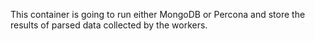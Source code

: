 This container is going to run either MongoDB or Percona and store the results of parsed data collected by the workers.